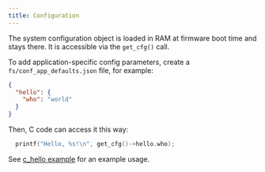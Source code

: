 ```yaml
---
title: Configuration
---
```


The system configuration object is loaded in RAM at firmware boot time and
stays there. It is accessible via the `get_cfg()` call.

To add application-specific config parameters, create a
`fs/conf_app_defaults.json` file, for example:

```json
{
  "hello": {
    "who": "world"
  }
}
```

Then, C code can access it this way:

```c
  printf("Hello, %s!\n", get_cfg()->hello.who);
```

See [c_hello example](https://github.com/cesanta/mongoose-iot/blob/master/fw/examples/c_hello/src/app_main.c)
for an example usage.
